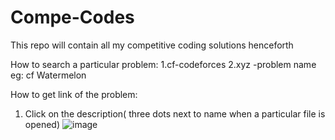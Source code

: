 # Compe-Codes
This repo will contain all my competitive coding solutions henceforth

How to search a particular problem:
1.cf-codeforces
2.xyz -problem name
eg: cf Watermelon

How to get link of the problem:
1. Click on the description( three dots next to name when a particular file is opened)
![image](https://user-images.githubusercontent.com/54315571/140270408-bfab61d5-3705-4626-8ee9-da7f0108fbcb.png)
